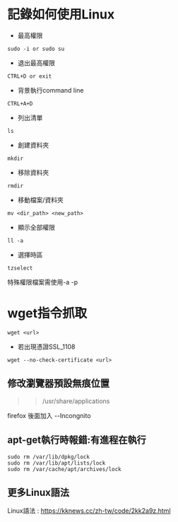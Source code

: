 # 記錄如何使用Linux

- 最高權限
```
sudo -i or sudo su  
```
- 退出最高權限  
```
CTRL+D or exit  
```
- 背景執行command line  
```
CTRL+A+D  
```
- 列出清單  
``` 
ls
```
- 創建資料夾  
```
mkdir
```
- 移除資料夾  
```
rmdir 
```
- 移動檔案/資料夾  
```
mv <dir_path> <new_path>   
```
- 顯示全部權限  
```
ll -a 
```
- 選擇時區  
```
tzselect  
```
特殊權限檔案需使用-a -p  

# wget指令抓取
```
wget <url>
```
- 若出現憑證SSL_1108
```
wget --no-check-certificate <url>
```
## 修改瀏覽器預設無痕位置  

>> /usr/share/applications

firefox   後面加入 --Incongnito

## apt-get執行時報錯:有進程在執行
```
sudo rm /var/lib/dpkg/lock  
sudo rm /var/lib/apt/lists/lock  
sudo rm /var/cache/apt/archives/lock  
```

## 更多Linux語法  
Linux語法 : https://kknews.cc/zh-tw/code/2kk2a9z.html
